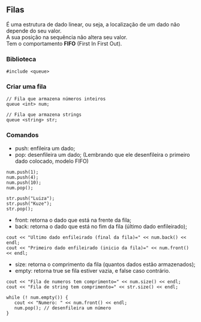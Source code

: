 ## Filas

É uma estrutura de dado linear, ou seja, a localização de um dado não depende do seu valor. <br> A sua posição na sequência não altera seu valor. <br>
Tem o comportamento **FIFO** (First In First Out).

### Biblioteca
```
#include <queue>
```

### Criar uma fila
```
// Fila que armazena números inteiros
queue <int> num;

// Fila que armazena strings
queue <string> str;
  ```
### Comandos

- push: enfileira um dado;
- pop: desenfileira um dado; (Lembrando que ele desenfileira o primeiro dado colocado, modelo FIFO)

```
num.push(1);
num.push(4);
num.push(10);
num.pop();

str.push("Luiza");
str.push("Kuze");
str.pop();
```
- front: retorna o dado que está na frente da fila;
- back: retorna o dado que está no fim da fila (último dado enfileirado);
```
cout << "Ultimo dado enfileirado (final da fila)=" << num.back() << endl;
cout << "Primeiro dado enfileirado (inicio da fila)=" << num.front() << endl;
```
- size: retorna o comprimento da fila (quantos dados estão armazenados);
- empty: retorna true se fila estiver vazia, e false caso contrário.
```
cout << "Fila de numeros tem comprimento=" << num.size() << endl;
cout << "Fila de string tem comprimento=" << str.size() << endl;

while (! num.empty()) {
   cout << "Numero: " << num.front() << endl;
   num.pop(); // desenfileira um número
}
```

